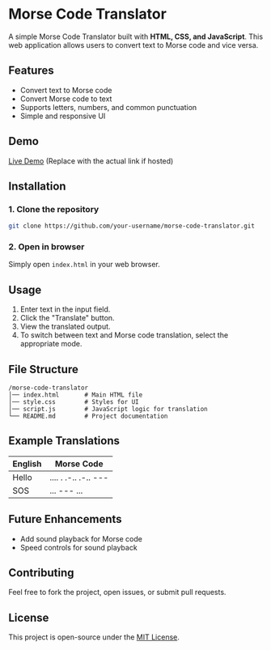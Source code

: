 # Morse Code Translator

A simple Morse Code Translator built with **HTML, CSS, and JavaScript**. This web application allows users to convert text to Morse code and vice versa.

## Features
- Convert text to Morse code
- Convert Morse code to text
- Supports letters, numbers, and common punctuation
- Simple and responsive UI

## Demo
[Live Demo](#) (Replace with the actual link if hosted)

## Installation
### 1. Clone the repository
```bash
git clone https://github.com/your-username/morse-code-translator.git
```

### 2. Open in browser
Simply open `index.html` in your web browser.

## Usage
1. Enter text in the input field.
2. Click the "Translate" button.
3. View the translated output.
4. To switch between text and Morse code translation, select the appropriate mode.

## File Structure
```
/morse-code-translator
│── index.html       # Main HTML file
│── style.css        # Styles for UI
│── script.js        # JavaScript logic for translation
└── README.md        # Project documentation
```

## Example Translations
| English | Morse Code |
|---------|------------|
| Hello   | .... . .-.. .-.. --- |
| SOS     | ... --- ... |

## Future Enhancements
- Add sound playback for Morse code
- Speed controls for sound playback

## Contributing
Feel free to fork the project, open issues, or submit pull requests.

## License
This project is open-source under the [MIT License](LICENSE).

